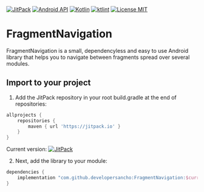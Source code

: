 [![JitPack](https://img.shields.io/jitpack/v/github/developersancho/FragmentNavigation.svg?style=for-the-badge)](https://jitpack.io/#adrielcafe/kaptain)
[![Android API](https://img.shields.io/badge/api-23%2B-yellowgreen.svg?style=for-the-badge)](https://android-arsenal.com/api?level=14)
[![Kotlin](https://img.shields.io/github/languages/top/developersancho/FragmentNavigation.svg?style=for-the-badge&color=orange)](https://kotlinlang.org/)
[![ktlint](https://img.shields.io/badge/code%20style-%E2%9D%A4-FF4081.svg?style=for-the-badge)](https://ktlint.github.io/)
[![License MIT](https://img.shields.io/github/license/developersancho/FragmentNavigation.svg?style=for-the-badge&color=yellow)](https://opensource.org/licenses/MIT)

# FragmentNavigation
FragmentNavigation is a small, dependencyless and easy to use Android library that helps you to navigate between fragments spread over several modules.

## Import to your project
1. Add the JitPack repository in your root build.gradle at the end of repositories:
```gradle
allprojects {
    repositories {
        maven { url 'https://jitpack.io' }
    }
}
```
Current version: [![JitPack](https://jitpack.io/v/developersancho/FragmentNavigation.svg?style=flat-square)](https://jitpack.io/#developersancho/FragmentNavigation)

2. Next, add the library to your module:
```gradle
dependencies {
    implementation "com.github.developersancho:FragmentNavigation:$currentVersion"
}
```